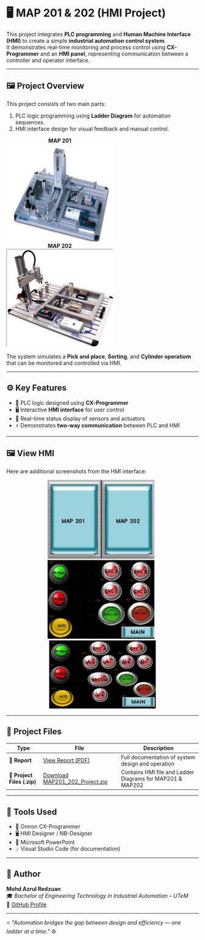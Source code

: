 # 🖥️ MAP 201 & 202 (HMI Project)

This project integrates **PLC programming** and **Human Machine Interface (HMI)** to create a simple **industrial automation control system**.  
It demonstrates real-time monitoring and process control using **CX-Programmer** and an **HMI panel**, representing communication between a controller and operator interface.

---

## 🖼️ Project Overview
This project consists of two main parts:
1. PLC logic programming using **Ladder Diagram** for automation sequences.  
2. HMI interface design for visual feedback and manual control.  

<p align="center">
  <div style="display:inline-block; text-align:center;">
    <b>MAP 201</b><br>
    <img src="MAP_201.png" alt="MAP201" width="280"/>
  </div>
  &nbsp;&nbsp;
  <div style="display:inline-block; text-align:center;">
    <b>MAP 202</b><br>
    <img src="MAP_202.png" alt="MAP202" width="280"/>
  </div>
</p>



The system simulates a **Pick and place**, **Sorting**, and **Cylinder operatiom** that can be monitored and controlled via HMI.

---

## ⚙️ Key Features
- 🧩 PLC logic designed using **CX-Programmer**  
- 🖥️ Interactive **HMI interface** for user control  
- 🔁 Real-time status display of sensors and actuators  
- ⚡ Demonstrates **two-way communication** between PLC and HMI  

---

## 🖼️ View HMI
Here are additional screenshots from the HMI interface:

<p align="center">
  <img src="Main_Channel_HMI.png" 
       alt="HMI Main Channel" 
       width="280"/> &nbsp;
  <img src="MAP_201_HMI.png" 
       alt="HMI MAP 201" 
       width="280"/> &nbsp;
  <img src="MAP_202_HMI.png" 
       alt="HMI MAP 202" 
       width="280"/>
</p>

---

## 📂 Project Files

| Type | File | Description |
|------|------|-------------|
| 📘 **Report** | [View Report (PDF)](MAP_Project_Report.pdf) | Full documentation of system design and operation |
| 💾 **Project Files (.zip)** | [Download MAP201_202_Project.zip](MAP_Project_File.zip) | Contains HMI file and Ladder Diagrams for MAP201 & MAP202 |

---

## 🧰 Tools Used
- 🧩 Omron CX-Programmer  
- 🖥️ HMI Designer / NB-Designer  
- 🧾 Microsoft PowerPoint  
- 💡 Visual Studio Code (for documentation)

---

## 👤 Author
**Mohd Azrul Redzuan**  
🎓 *Bachelor of Engineering Technology in Industrial Automation – UTeM*  
🔗 [GitHub Profile](https://github.com/muhdazrulredzuan)

---

⭐ *"Automation bridges the gap between design and efficiency — one ladder at a time."* ⚙️
